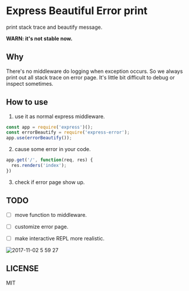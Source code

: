 # Express Beautiful Error print
print stack trace and beautify message.

**WARN: it's not stable now.**

## Why

There's no middleware do logging when exception occurs. So we always print out all stack trace on error page.
It's little bit difficult to debug or inspect sometimes.

## How to use

1. use it as normal express middleware.

```javascript
const app = require('express')();
const errorBeautify = require('express-error');
app.use(errorBeautify());
```

2. cause some error in your code.
```javascript
app.get('/', function(req, res) {
  res.renders('index');
})
```

3. check if error page show up.

## TODO

- [ ] move function to middleware.
- [ ] customize error page.
- [ ] make interactive REPL more realistic.


![2017-11-02 5 59 27](https://user-images.githubusercontent.com/6581081/32320107-ba679d58-bf8a-11e7-9117-9296af4933ea.png)

## LICENSE
MIT